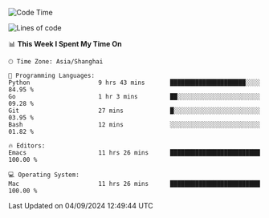 <!--START_SECTION:waka-->
![Code Time](http://img.shields.io/badge/Code%20Time-2%2C168%20hrs%2052%20mins-blue)

![Lines of code](https://img.shields.io/badge/From%20Hello%20World%20I%27ve%20Written-308.0%20thousand%20lines%20of%20code-blue)

📊 **This Week I Spent My Time On** 

```text
🕑︎ Time Zone: Asia/Shanghai

💬 Programming Languages: 
Python                   9 hrs 43 mins       █████████████████████░░░░   84.95 % 
Go                       1 hr 3 mins         ██░░░░░░░░░░░░░░░░░░░░░░░   09.28 % 
Git                      27 mins             █░░░░░░░░░░░░░░░░░░░░░░░░   03.95 % 
Bash                     12 mins             ░░░░░░░░░░░░░░░░░░░░░░░░░   01.82 % 

🔥 Editors: 
Emacs                    11 hrs 26 mins      █████████████████████████   100.00 % 

💻 Operating System: 
Mac                      11 hrs 26 mins      █████████████████████████   100.00 % 
```


 Last Updated on 04/09/2024 12:49:44 UTC
<!--END_SECTION:waka-->

